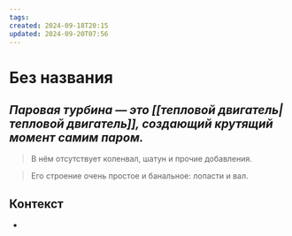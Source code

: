 ```yaml
---
tags: 
created: 2024-09-18T20:15
updated: 2024-09-20T07:56
---
```

# Без названия

## ***Паровая турбина — это [[тепловой двигатель|тепловой двигатель]], создающий крутящий момент самим паром.***

> В нём отсутствует коленвал, шатун и прочие добавления.

>Его строение очень простое и банальное: лопасти и вал.

## Контекст
- 

